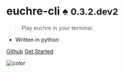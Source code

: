 
# **euchre-cli** :spades: **<small>0.3.2.dev2</small>**

> Play euchre in your terminal.

- Written in python

[Github](https://github.com/bradleycwojcik/euchre-cli)
[Get Started](#euchre-cli)

![color](#B3C69F)
